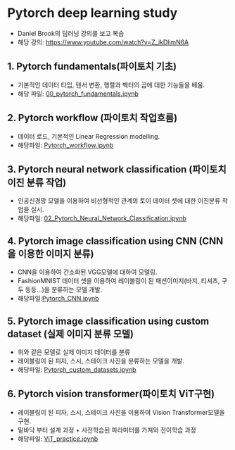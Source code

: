 # Pytorch deep learning study
* Daniel Brook의 딥러닝 강의를 보고 복습
* 해당 강의: https://www.youtube.com/watch?v=Z_ikDlimN6A

## 1. Pytorch fundamentals(파이토치 기초)
- 기본적인 데이터 타입, 텐서 변환, 행렬과 벡터의 곱에 대한 기능들을 배움.
- 해당 파일: [00_pytorch_fundamentals.ipynb](00_pytorch_fundamentals.ipynb)

## 2. Pytorch workflow (파이토치 작업흐름)
- 데이터 로드, 기본적인 Linear Regression modelling.
- 해당파일: [Pytorch_workflow.ipynb](Pytorch_workflow.ipynb)

## 3. Pytorch neural network classification (파이토치 이진 분류 작업)
- 인공신경망 모델을 이용하여 비선형적인 관계의 토이 데이터 셋에 대한 이진분류 작업을 실시.
- 해당파일: [02_Pytorch_Neural_Network_Classification.ipynb](02_Pytorch_Neural_Network_Classification.ipynb)

## 4. Pytorch image classification using CNN (CNN을 이용한 이미지 분류)
- CNN을 이용하여 간소화된 VGG모델에 대하여 모델링.
- FashionMNIST 데이터 셋을 이용하여 레이블링이 된 패션이미지(바지, 티셔츠, 구두 등등...)을 분류하는 모델 개발.
- 해당파일:[Pytorch_CNN.ipynb](Pytorch_CNN.ipynb)

## 5. Pytorch image classification using custom dataset (실제 이미지 분류 모델)
- 위와 같은 모델로 실제 이미지 데이터를 분류
- 레이블링이 된 피자, 스시, 스테이크 사진을 분류하는 모델을 개발.
- 해당파일: [Pytorch_custom_datasets.ipynb](Pytorch_custom_datasets.ipynb)

## 6. Pytorch vision transformer(파이토치 ViT구현)
- 레이블링이 된 피자, 스시, 스테이크 사진을 이용하여 Vision Transformer모델을 구현.
- 밑바닥 부터 설계 과정 + 사전학습된 파라미터를 가져와 전이학습 과정
- 해당파일: [ViT_practice.ipynb](ViT_practice.ipynb)
  

